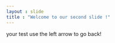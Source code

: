 ```yaml
---
layout : slide 
title : "Welcome to our second slide !"
---
```

your test
use the left arrow to go back!
